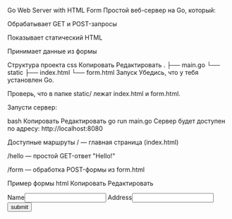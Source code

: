Go Web Server with HTML Form
Простой веб-сервер на Go, который:

Обрабатывает GET и POST-запросы

Показывает статический HTML

Принимает данные из формы

Структура проекта
css
Копировать
Редактировать
.
├── main.go
└── static
    ├── index.html
    └── form.html
Запуск
Убедись, что у тебя установлен Go.

Проверь, что в папке static/ лежат index.html и form.html.

Запусти сервер:

bash
Копировать
Редактировать
go run main.go
Сервер будет доступен по адресу: http://localhost:8080

Доступные маршруты
/ — главная страница (index.html)

/hello — простой GET-ответ "Hello!"

/form — обработка POST-формы из form.html

Пример формы
html
Копировать
Редактировать
<form method="POST" action="/form">
    <label>Name</label><input name="name" type="text"/>
    <label>Address</label><input name="address" type="text"/>
    <input type="submit" value="submit"/>
</form>
